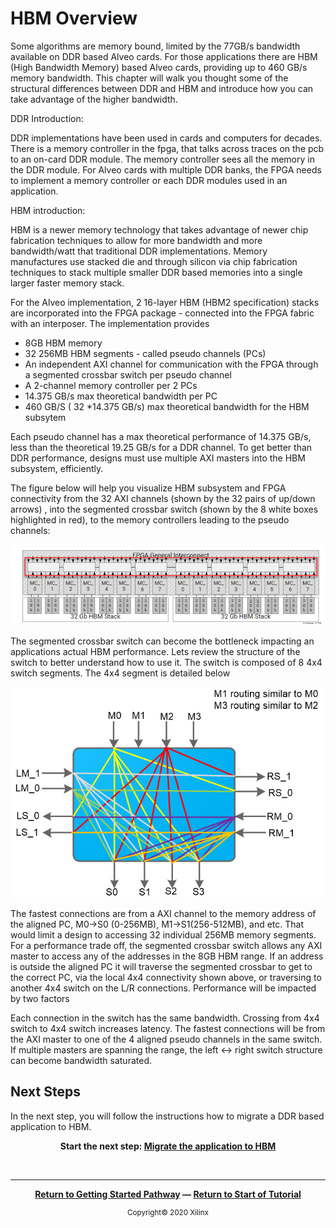 # HBM Overview

Some algorithms are memory bound, limited by the 77GB/s bandwidth available on DDR based Alveo cards. For those applications there are  HBM (High Bandwidth Memory) based  Alveo cards, providing up to 460 GB/s memory bandwidth.  This chapter will walk you thought some of the structural differences between DDR and HBM and introduce how you can take advantage of the higher bandwidth.

DDR Introduction:

DDR implementations have been used in cards and computers for decades. There is a memory controller in the fpga, that talks across traces on the pcb to an on-card DDR module. The memory controller sees all the memory in the DDR module. For Alveo cards with multiple DDR banks, the FPGA needs to implement a memory controller or each DDR modules used in an application.



HBM introduction:

HBM is a newer memory technology that takes advantage of newer chip fabrication techniques to allow for more bandwidth and more bandwidth/watt that traditional DDR implementations. Memory manufactures use stacked die and through silicon via chip fabrication techniques to stack multiple smaller DDR based memories into a single larger faster memory stack. 



For the Alveo implementation, 2 16-layer HBM (HBM2 specification) stacks are incorporated into the FPGA package - connected into the FPGA fabric with an interposer. The implementation provides

-   8GB HBM memory
-   32 256MB HBM segments - called pseudo channels (PCs)
-   An independent AXI  channel for communication with the FPGA through a segmented crossbar switch per pseudo channel
-   A 2-channel memory controller per 2 PCs
-   14.375 GB/s max theoretical bandwidth per PC
-   460 GB/S ( 32 *14.375 GB/s) max theoretical bandwidth for the HBM subsytem  

Each pseudo channel has a max theoretical performance of 14.375 GB/s, less than the theoretical 19.25 GB/s for a DDR channel. To get better than DDR performance, designs must use multiple AXI masters into the HBM subsystem, efficiently. 

The figure below will help you visualize HBM subsystem and FPGA connectivity from the 32 AXI channels (shown by the 32 pairs of up/down arrows) , into the segmented crossbar switch  (shown by the 8 white boxes highlighted in red),  to the memory controllers leading to the pseudo channels:


![HBM Overview](./images/HBM_Overview.png)

The segmented crossbar switch can become the bottleneck impacting an applications actual HBM performance. Lets review the structure of the switch to better understand how to use it. The switch is composed of  8 4x4 switch segments.  The 4x4 segment is detailed below




![HBM 4x4 Switch](./images/hbm_4x4_switch.png)

The fastest connections are from a AXI channel to the memory address of the aligned PC, M0→S0 (0-256MB), M1->S1(256-512MB), and etc. That would limit a design to accessing 32 individual 256MB memory segments. For a performance trade off, the segmented crossbar switch allows any AXI master to access any of the addresses in the 8GB HBM range. If an address is outside the aligned PC it will traverse the segmented crossbar to get to the correct PC, via the local 4x4 connectivity shown above, or traversing to another 4x4 switch on the L/R connections.  Performance will be impacted by two factors

Each connection in the switch has the same bandwidth.
Crossing from 4x4 switch to 4x4 switch increases latency.
 The fastest connections will be from the AXI master to one of the 4 aligned pseudo channels in the same switch.  If multiple masters are spanning the range, the left ↔ right switch structure can become  bandwidth saturated. 



## Next Steps


In the next step, you will follow the instructions how to migrate a DDR based application to HBM. 


<p align="center"><b>
Start the next step: <a href="2_Migrate_to_HBM.md"> Migrate the application to HBM</a>
</b></p>
</br>
<hr/>
<p align="center"><b><a href="/docs/vitis-getting-started/README.md">Return to Getting Started Pathway</a> — <a href="docs/README.md">Return to Start of Tutorial</a></b></p>

<p align="center"><sup>Copyright&copy; 2020 Xilinx</sup></p>




